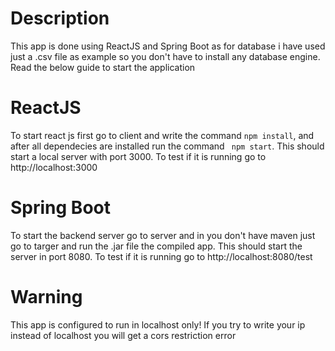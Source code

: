# Description
This app is done using ReactJS and Spring Boot as for database i have used just a .csv file as example
so you don't have to install any database engine. Read the below guide to start the application

# ReactJS
To start react js first go to client and write the command `npm install`, and after all dependecies are installed run the command ` npm start`.
This should start a local server with port 3000.
To test if it is running go to http://localhost:3000

# Spring Boot
To start the backend server go to server and in you don't have maven just go to targer and run the .jar file the compiled app.
This should start the server in port 8080.
To test if it is running go to http://localhost:8080/test

# Warning
This app is configured to run in localhost only! If you try to write your ip instead of localhost you will get a cors restriction error